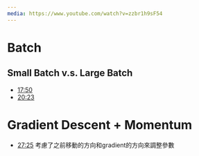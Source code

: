 ```yaml
---
media: https://www.youtube.com/watch?v=zzbr1h9sF54
---
```

# Batch

## Small Batch v.s. Large Batch


- [17:50](https://www.youtube.com/watch?v=zzbr1h9sF54&t=1071#t=17:50.98) 
- [20:23](https://www.youtube.com/watch?v=zzbr1h9sF54&t=1223#t=20:23.34) 

# Gradient Descent + Momentum


- [27:25](https://www.youtube.com/watch?v=zzbr1h9sF54&t=1646#t=27:25.71) 考慮了之前移動的方向和gradient的方向來調整參數
